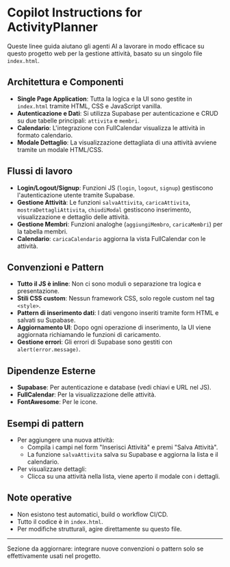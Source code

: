 # Copilot Instructions for ActivityPlanner

Queste linee guida aiutano gli agenti AI a lavorare in modo efficace su questo progetto web per la gestione attività, basato su un singolo file `index.html`.

## Architettura e Componenti
- **Single Page Application**: Tutta la logica e la UI sono gestite in `index.html` tramite HTML, CSS e JavaScript vanilla.
- **Autenticazione e Dati**: Si utilizza Supabase per autenticazione e CRUD su due tabelle principali: `attivita` e `membri`.
- **Calendario**: L'integrazione con FullCalendar visualizza le attività in formato calendario.
- **Modale Dettaglio**: La visualizzazione dettagliata di una attività avviene tramite un modale HTML/CSS.

## Flussi di lavoro
- **Login/Logout/Signup**: Funzioni JS (`login`, `logout`, `signup`) gestiscono l'autenticazione utente tramite Supabase.
- **Gestione Attività**: Le funzioni `salvaAttivita`, `caricaAttivita`, `mostraDettagliAttivita`, `chiudiModal` gestiscono inserimento, visualizzazione e dettaglio delle attività.
- **Gestione Membri**: Funzioni analoghe (`aggiungiMembro`, `caricaMembri`) per la tabella membri.
- **Calendario**: `caricaCalendario` aggiorna la vista FullCalendar con le attività.

## Convenzioni e Pattern
- **Tutto il JS è inline**: Non ci sono moduli o separazione tra logica e presentazione.
- **Stili CSS custom**: Nessun framework CSS, solo regole custom nel tag `<style>`.
- **Pattern di inserimento dati**: I dati vengono inseriti tramite form HTML e salvati su Supabase.
- **Aggiornamento UI**: Dopo ogni operazione di inserimento, la UI viene aggiornata richiamando le funzioni di caricamento.
- **Gestione errori**: Gli errori di Supabase sono gestiti con `alert(error.message)`.

## Dipendenze Esterne
- **Supabase**: Per autenticazione e database (vedi chiavi e URL nel JS).
- **FullCalendar**: Per la visualizzazione delle attività.
- **FontAwesome**: Per le icone.

## Esempi di pattern
- Per aggiungere una nuova attività:
  - Compila i campi nel form "Inserisci Attività" e premi "Salva Attività".
  - La funzione `salvaAttivita` salva su Supabase e aggiorna la lista e il calendario.
- Per visualizzare dettagli:
  - Clicca su una attività nella lista, viene aperto il modale con i dettagli.

## Note operative
- Non esistono test automatici, build o workflow CI/CD.
- Tutto il codice è in `index.html`.
- Per modifiche strutturali, agire direttamente su questo file.

---
Sezione da aggiornare: integrare nuove convenzioni o pattern solo se effettivamente usati nel progetto.
